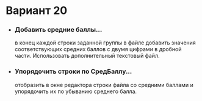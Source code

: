 # Вариант 20
* ### Добавить средние баллы...
    в конец каждой строки заданной группы в файле
    добавить значения соответствующих средних баллов
    с двумя цифрами в дробной части. Использовать
    дополнительный текстовый файл.
* ### Упорядочить строки по СредБаллу...
    отобразить в окне редактора строки файла со
    средними баллами и упорядочить их по убыванию
    среднего балла.
